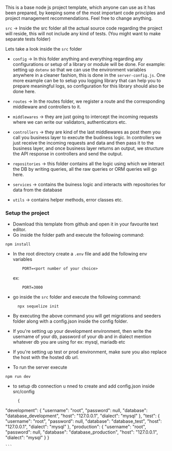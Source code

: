 This is a base node js project template, which anyone can use as it has been prepared, by keeping some of the most important code principles and project management recommendations. Feel free to change anything. 


`src` -> Inside the src folder all the actual source code regarding the project will reside, this will not include any kind of tests. (You might want to make separate tests folder)

Lets take a look inside the `src` folder

 - `config` -> In this folder anything and everything regarding any configurations or setup of a library or module will be done. For example: setting up `dotenv` so that we can use the environment variables anywhere in a cleaner fashion, this is done in the `server-config.js`. One more example can be to setup you logging library that can help you to prepare meaningful logs, so configuration for this library should also be done here. 

 - `routes` -> In the routes folder, we register a route and the corresponding middleware and controllers to it. 

 - `middlewares` -> they are just going to intercept the incoming requests where we can write our validators, authenticators etc. 

 - `controllers` -> they are kind of the last middlewares as post them you call you business layer to execute the budiness logic. In controllers we just receive the incoming requests and data and then pass it to the business layer, and once business layer returns an output, we structure the API response in controllers and send the output. 

 - `repositories` -> this folder contains all the logic using which we interact the DB by writing queries, all the raw queries or ORM queries will go here.

 - `services` -> contains the buiness logic and interacts with repositories for data from the database

 - `utils` -> contains helper methods, error classes etc.

### Setup the project

 - Download this template from github and open it in your favourite text editor. 
 - Go inside the folder path and execute the following command:
  ```
  npm install
  ```
 - In the root directory create a `.env` file and add the following env variables
    ```
        PORT=<port number of your choice>
    ```
    ex: 
    ```
        PORT=3000
    ```
 - go inside the `src` folder and execute the following command:
    ```
      npx sequelize init
    ```
 - By executing the above command you will get migrations and seeders folder along with a config.json inside the config folder. 
 - If you're setting up your development environment, then write the username of your db, password of your db and in dialect mention whatever db you are using for ex: mysql, mariadb etc
 - If you're setting up test or prod environment, make sure you also replace the host with the hosted db url.

 - To run the server execute
 ```
 npm run dev
 ```
 - to setup db connection u nned to create and add config.json inside src/config
    ``` 
      {
  "development": {
    "username": "root",
    "password": null,
    "database": "database_development",
    "host": "127.0.0.1",
    "dialect": "mysql"
  },
  "test": {
    "username": "root",
    "password": null,
    "database": "database_test",
    "host": "127.0.0.1",
    "dialect": "mysql"
  },
  "production": {
    "username": "root",
    "password": null,
    "database": "database_production",
    "host": "127.0.0.1",
    "dialect": "mysql"
  }
}

    ```
